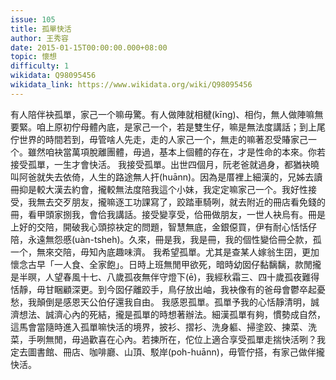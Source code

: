 ```yaml
---
issue: 105
title: 孤單快活
author: 王秀容
date: 2015-01-15T00:00:00.000+08:00
topic: 懷想
difficulty: 1
wikidata: Q98095456
wikidata_link: https://www.wikidata.org/wiki/Q98095456
---
```

有人陪伴袂孤單，家己一个嘛毋驚。有人做陣就相楗(kīng)、相伨，無人做陣嘛無要緊。咱上原初佇母體內底，是家己一个，若是雙生仔，嘛是無法度講話；到上尾佇世界的時間若到，毋管啥人先走，走的人家己一个，無走的嘛著忍受賰家己一个。雖然咱袂當萬項脫離團體，毋過，基本上個體的存在，才是性命的本來。你若接受孤單，一生才會快活。
我接受孤單。出世四個月，阮老爸就過身，都猶袂曉叫阿爸就失去依倚，人生的路途無人扞(huānn)。因為是厝裡上細漢的，兄姊去讀冊抑是較大漢去約會，攏較無法度陪我這个小妹，我定定嘛家己一个。我好性接受，我無去交歹朋友，攏嘛逐工功課寫了，跤踏車騎咧，就去附近的冊店看免錢的冊，看甲頭家捌我，會佮我講話。接受變享受，佮冊做朋友，一世人袂烏有。冊是上好的交陪，開破我心頭掠袂定的問題，智慧無底，金銀僫買，伊有耐心恬恬仔陪，永遠無怨慼(uàn-tsheh)。久來，冊是我，我是冊，我的個性變佮冊仝款，孤一个，無來交陪，毋知內底趣味濟。
我希望孤單。尤其是查某人嫁翁生囝，更加懷念古早「一人食、全家飽」。日時上班無閒甲欲死，暗時幼囡仔黏黐黐，款閒攏是半暝，人望春風十七、八歲孤夜無伴守燈下(ē)，我經秋霜三、四十歲孤夜難得恬靜，毋甘睏顧深更。到今囡仔離跤手，鳥仔放出岫，我袂像有的爸母會鬱卒起憂愁，我顛倒是感恩天公伯仔還我自由。
我感恩孤單。孤單予我的心恬靜清明，誠濟想法、誠濟心內的死結，攏是孤單的時想著辦法。細漢孤單有夠，慣勢成自然，這馬會當隨時進入孤單嘛快活的境界，披衫、摺衫、洗身軀、掃塗跤、揀菜、洗菜，手咧無閒，毋過歡喜在心內。若揀所在，佗位上適合享受孤單走揣快活咧？我定去圖書館、冊店、咖啡廳、山頂、駁岸(poh-huānn)，毋管佇搭，有家己做伴攏快活。
